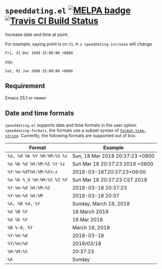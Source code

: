 # `speeddating.el` [![MELPA badge][melpa-badge]][melpa-link] [![Travis CI Build Status][travis-badge]][travis-link]

  [melpa-link]: https://melpa.org/#/speeddating
  [melpa-badge]: https://melpa.org/packages/speeddating-badge.svg
  [travis-link]: https://travis-ci.org/xuchunyang/emacs-speeddating
  [travis-badge]: https://travis-ci.org/xuchunyang/emacs-speeddating.svg?branch=master

Increase date and time at point.

For example, saying point is on `31`, `M-x speeddating-increase` will change

    Fri, 31 Dec 1999 15:00:00 +0800

into

    Sat, 01 Jan 2000 15:00:00 +0800

## Requirement

Emacs 25.1 or newer

## Date and time formats

`speeddating.el` supports date and time formats in the user option
`speeddating-formats`, the formats use a subset syntax of
[`format-time-string`](https://www.gnu.org/software/emacs/manual/html_node/elisp/Time-Parsing.html).
Currently, the following formats are supported out of box.

<!-- (dolist (s speeddating-formats) (insert (format "| `%s` | %s |\n" s (format-time-string s)))) -->
| Format                     | Example                         |
|----------------------------|---------------------------------|
| `%a, %d %b %Y %H:%M:%S %z` | Sun, 18 Mar 2018 20:37:23 +0800 |
| `%a %b %d %H:%M:%S %Y %z`  | Sun Mar 18 20:37:23 2018 +0800  |
| `%Y-%m-%dT%H:%M:%S%:z`     | 2018-03-18T20:37:23+08:00       |
| `%a %b %_d %H:%M:%S %Z %Y` | Sun Mar 18 20:37:23 CST 2018    |
| `%Y-%m-%d %H:%M:%S`        | 2018-03-18 20:37:23             |
| `%Y-%m-%d %H:%M`           | 2018-03-18 20:37                |
| `%A, %B %d, %Y`            | Sunday, March 18, 2018          |
| `%d %B %Y`                 | 18 March 2018                   |
| `%d %b %Y`                 | 18 Mar 2018                     |
| `%B %-d, %Y`               | March 18, 2018                  |
| `%Y-%m-%d`                 | 2018-03-18                      |
| `%Y/%m/%d`                 | 2018/03/18                      |
| `%H:%M:%S`                 | 20:37:23                        |
| `%A`                       | Sunday                          |
